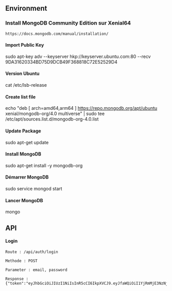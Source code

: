 Environment
------

### Install MongoDB Community Edition sur Xenial64
```
https://docs.mongodb.com/manual/installation/
```

#### Import Public Key
sudo apt-key adv --keyserver hkp://keyserver.ubuntu.com:80 --recv 9DA31620334BD75D9DCB49F368818C72E52529D4

#### Version Ubuntu
cat /etc/lsb-release

#### Create list file
echo "deb [ arch=amd64,arm64 ] https://repo.mongodb.org/apt/ubuntu xenial/mongodb-org/4.0 multiverse" | sudo tee /etc/apt/sources.list.d/mongodb-org-4.0.list

#### Update Package
sudo apt-get update

#### Install MongoDB
sudo apt-get install -y mongodb-org

#### Démarrer MongoDB
sudo service mongod start

#### Lancer MongoDB
mongo

API
------

#### Login
```
Route : /api/auth/login
```
```
Methode : POST
```
```
Parameter : email, password
```
```
Response : {"token":"eyJhbGciOiJIUzI1NiIsInR5cCI6IkpXVCJ9.eyJfaWQiOiI1YjRmMjE3NzNjNWY2ZDFkYjY2Mzc2MWYiLCJ1c2VybmFtZSI6InRlc3QiLCJlbWFpbCI6InRlc3RAdGVzdC5mciIsInJvbGUiOiJQcm9qZWN0TWFuYWdlciIsImlhdCI6MTUzMTk4Njc5MiwiZXhwIjoxNTMxOTkwMzkyfQ.G_ar6JJsKElKeSHmIG_hJLm_7U5pSX2ypJuIP77ehqM"}
```
